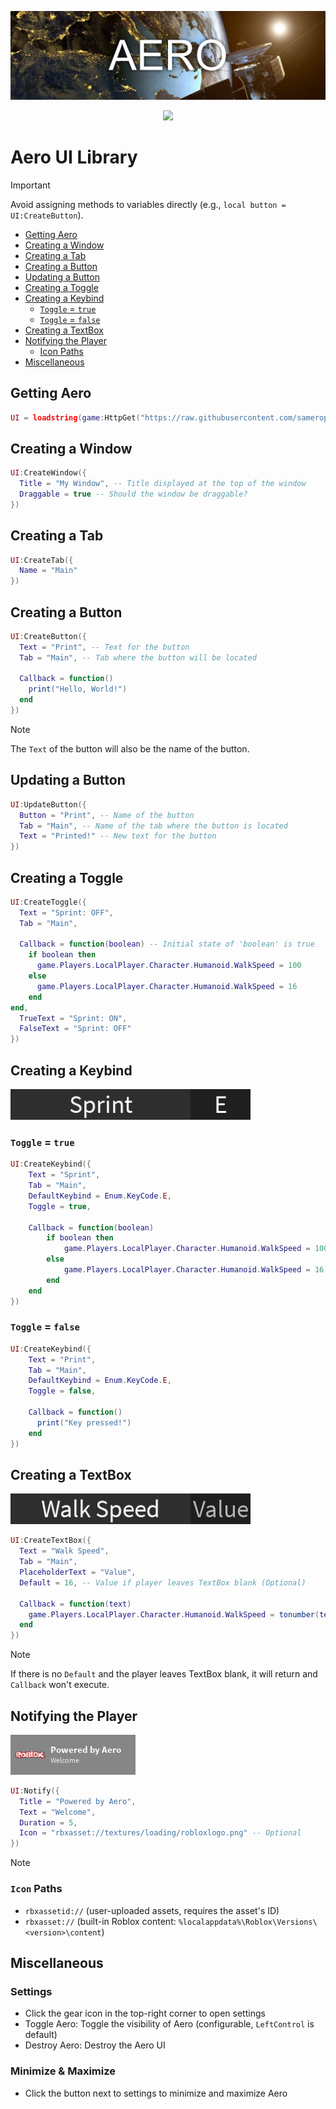 ![AeroBanner](https://github.com/samerop/Aero/blob/main/gallery/Banner.jpg?raw=true)
<div align="center"><img src="https://img.shields.io/badge/voltaikz-blue?style=flat&logo=discord&logoColor=%23ffffff&labelColor=%235865F2&color=%235865F2"/></div>

# Aero UI Library
> [!IMPORTANT]
> Avoid assigning methods to variables directly (e.g., `local button = UI:CreateButton`).
- [Getting Aero](#getting-aero)
- [Creating a Window](#creating-a-window)
- [Creating a Tab](#creating-a-tab)
- [Creating a Button](#creating-a-button)
- [Updating a Button](#updating-a-button)
- [Creating a Toggle](#creating-a-toggle)
- [Creating a Keybind](#creating-a-keybind)
  - [`Toggle` = `true`](#toggle--true)
  - [`Toggle` = `false`](#toggle--false) 
- [Creating a TextBox](#creating-a-textbox)
- [Notifying the Player](#notifying-the-player)
  - [Icon Paths](#icon-paths)
- [Miscellaneous](#miscellaneous)
## Getting Aero
```lua
UI = loadstring(game:HttpGet("https://raw.githubusercontent.com/samerop/Aero/main/source.lua"))()
```
## Creating a Window
```lua
UI:CreateWindow({
  Title = "My Window", -- Title displayed at the top of the window
  Draggable = true -- Should the window be draggable?
})
```
## Creating a Tab
```lua
UI:CreateTab({
  Name = "Main"
})
```
## Creating a Button
```lua
UI:CreateButton({
  Text = "Print", -- Text for the button
  Tab = "Main", -- Tab where the button will be located

  Callback = function()
    print("Hello, World!")
  end
})
```
> [!NOTE]
> The `Text` of the button will also be the name of the button.
## Updating a Button
```lua
UI:UpdateButton({
  Button = "Print", -- Name of the button
  Tab = "Main", -- Name of the tab where the button is located
  Text = "Printed!" -- New text for the button
})
```
## Creating a Toggle
```lua
UI:CreateToggle({
  Text = "Sprint: OFF",
  Tab = "Main",

  Callback = function(boolean) -- Initial state of 'boolean' is true
    if boolean then
      game.Players.LocalPlayer.Character.Humanoid.WalkSpeed = 100
    else
      game.Players.LocalPlayer.Character.Humanoid.WalkSpeed = 16
    end
end,
  TrueText = "Sprint: ON",
  FalseText = "Sprint: OFF"
})
```
## Creating a Keybind
![Keybind](https://github.com/samerop/Aero/blob/main/gallery/Keybind.png?raw=true)
### `Toggle` = `true`
```lua
UI:CreateKeybind({
    Text = "Sprint",
    Tab = "Main",
    DefaultKeybind = Enum.KeyCode.E,
    Toggle = true,

    Callback = function(boolean)
        if boolean then
            game.Players.LocalPlayer.Character.Humanoid.WalkSpeed = 100
        else
            game.Players.LocalPlayer.Character.Humanoid.WalkSpeed = 16
        end
    end
})
```
### `Toggle` = `false`
```lua
UI:CreateKeybind({
    Text = "Print",
    Tab = "Main",
    DefaultKeybind = Enum.KeyCode.E,
    Toggle = false,

    Callback = function()
      print("Key pressed!")
    end
})
```
## Creating a TextBox
![TextBox](https://github.com/samerop/Aero/blob/main/gallery/TextBox.png?raw=true)
```lua
UI:CreateTextBox({
  Text = "Walk Speed",
  Tab = "Main",
  PlaceholderText = "Value",
  Default = 16, -- Value if player leaves TextBox blank (Optional)

  Callback = function(text)
    game.Players.LocalPlayer.Character.Humanoid.WalkSpeed = tonumber(text)
  end
})
```
> [!NOTE]
> If there is no `Default` and the player leaves TextBox blank, it will return and `Callback` won't execute.
## Notifying the Player
![Notification](https://github.com/samerop/Aero/blob/main/gallery/Notification.png?raw=true)
```lua
UI:Notify({
  Title = "Powered by Aero",
  Text = "Welcome",
  Duration = 5,
  Icon = "rbxasset://textures/loading/robloxlogo.png" -- Optional
})
```
> [!NOTE]
> ### `Icon` Paths
> - `rbxassetid://` (user-uploaded assets, requires the asset's ID)
> - `rbxasset://` (built-in Roblox content: `%localappdata%\Roblox\Versions\<version>\content`)
## Miscellaneous
### Settings
- Click the gear icon in the top-right corner to open settings
- Toggle Aero: Toggle the visibility of Aero (configurable, `LeftControl` is default)
- Destroy Aero: Destroy the Aero UI
### Minimize & Maximize
- Click the button next to settings to minimize and maximize Aero
